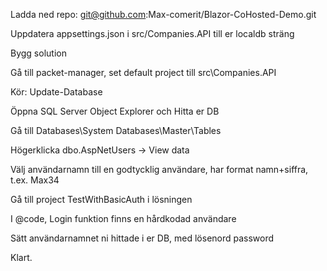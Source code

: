 Ladda ned repo:  git@github.com:Max-comerit/Blazor-CoHosted-Demo.git  

Uppdatera appsettings.json i src/Companies.API till er localdb sträng  

Bygg solution  

Gå till packet-manager, set default project till src\Companies.API  

Kör: Update-Database

Öppna SQL Server Object Explorer och Hitta er DB  

Gå till Databases\System Databases\Master\Tables  

Högerklicka dbo.AspNetUsers -> View data  

Välj användarnamn till en godtycklig användare, har format namn+siffra, t.ex. Max34  


Gå till project TestWithBasicAuth i lösningen  

I @code, Login funktion finns en hårdkodad användare  

Sätt användarnamnet ni hittade i er DB, med lösenord password  

Klart.
